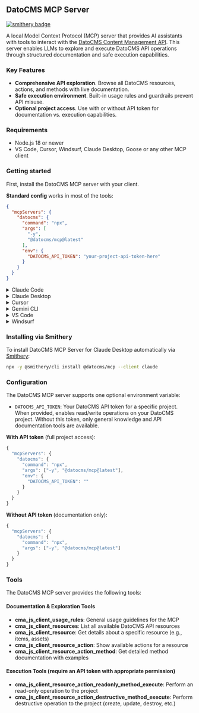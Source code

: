## DatoCMS MCP Server

[![smithery badge](https://smithery.ai/badge/@datocms/mcp)](https://smithery.ai/server/@datocms/mcp)

A local Model Context Protocol (MCP) server that provides AI assistants with tools to interact with the [DatoCMS Content Management API](https://www.datocms.com/docs/content-management-api). This server enables LLMs to explore and execute DatoCMS API operations through structured documentation and safe execution capabilities.

### Key Features

- **Comprehensive API exploration**. Browse all DatoCMS resources, actions, and methods with live documentation.
- **Safe execution environment**. Built-in usage rules and guardrails prevent API misuse.
- **Optional project access**. Use with or without API token for documentation vs. execution capabilities.

### Requirements
- Node.js 18 or newer
- VS Code, Cursor, Windsurf, Claude Desktop, Goose or any other MCP client

### Getting started

First, install the DatoCMS MCP server with your client.

**Standard config** works in most of the tools:

```json
{
  "mcpServers": {
    "datocms": {
      "command": "npx",
      "args": [
        "-y",
        "@datocms/mcp@latest"
      ],
      "env": {
        "DATOCMS_API_TOKEN": "your-project-api-token-here"
      }
    }
  }
}
```

<details>
<summary>Claude Code</summary>

Use the Claude Code CLI to add the DatoCMS MCP server:

```bash
claude mcp add datocms npx @datocms/mcp@latest -e DATOCMS_API_TOKEN=your-project-api-token-here
```
</details>

<details>
<summary>Claude Desktop</summary>

Follow the MCP install [guide](https://modelcontextprotocol.io/quickstart/user), use the standard config above.

</details>

<details>
<summary>Cursor</summary>

#### Click the button to install:

[![Install MCP Server](https://cursor.com/deeplink/mcp-install-dark.svg)](cursor://anysphere.cursor-deeplink/mcp/install?name=datocms&config=eyJjb21tYW5kIjoibnB4IC15IEBkYXRvY21zL21jcEBsYXRlc3QiLCJlbnYiOnsiREFUT0NNU19BUElfVE9LRU4iOiIifX0%3D)

#### Or install manually:

Go to `Cursor Settings` -> `MCP` -> `Add new MCP Server`, then paste the following:

```json
{
  "mcpServers": {
    "datocms": {
      "command": "npx -y @datocms/mcp@latest",
      "env": {
        "DATOCMS_API_TOKEN": ""
      }
    }
  }
}
```
</details>

<details>
<summary>Gemini CLI</summary>

Follow the MCP install [guide](https://github.com/google-gemini/gemini-cli/blob/main/docs/tools/mcp-server.md#configure-the-mcp-server-in-settingsjson), use the standard config above.

</details>

<details>
<summary>VS Code</summary>

#### Click the button to install:

[<img src="https://img.shields.io/badge/VS_Code-VS_Code?style=flat-square&label=Install%20Server&color=0098FF" alt="Install in VS Code">](https://insiders.vscode.dev/redirect?url=vscode%3Amcp%2Finstall%3F%257B%2522name%2522%253A%2522datocms%2522%252C%2522command%2522%253A%2522npx%2522%252C%2522args%2522%253A%255B%2522%2540datocms%252Fmcp%2540latest%2522%255D%257D)

#### Or install manually:

Follow the MCP install [guide](https://code.visualstudio.com/docs/copilot/chat/mcp-servers#_add-an-mcp-server), use the standard config above. You can also install the DatoCMS MCP server using the VS Code CLI:

```bash
# For VS Code
code --add-mcp '{"name":"datocms","command":"npx","args":["-y", "@datocms/mcp@latest"], "env": {"DATOCMS_API_TOKEN": ""}}'
```

After installation, the DatoCMS MCP server will be available for use with your GitHub Copilot agent in VS Code.
</details>

<details>
<summary>Windsurf</summary>

Follow Windsurf MCP [documentation](https://docs.windsurf.com/windsurf/cascade/mcp). Use the standard config above.

</details>

### Installing via Smithery

To install DatoCMS MCP Server for Claude Desktop automatically via [Smithery](https://smithery.ai/server/@datocms/mcp):

```bash
npx -y @smithery/cli install @datocms/mcp --client claude
```

### Configuration

The DatoCMS MCP server supports one optional environment variable:

- `DATOCMS_API_TOKEN`: Your DatoCMS API token for a specific project. When provided, enables read/write operations on your DatoCMS project. Without this token, only general knowledge and API documentation tools are available.

**With API token** (full project access):
```js
{
  "mcpServers": {
    "datocms": {
      "command": "npx",
      "args": ["-y", "@datocms/mcp@latest"],
      "env": {
        "DATOCMS_API_TOKEN": ""
      }
    }
  }
}
```

**Without API token** (documentation only):
```js
{
  "mcpServers": {
    "datocms": {
      "command": "npx",
      "args": ["-y", "@datocms/mcp@latest"]
    }
  }
}
```

### Tools

The DatoCMS MCP server provides the following tools:

#### Documentation & Exploration Tools

- **cma_js_client_usage_rules**: General usage guidelines for the MCP
- **cma_js_client_resources**: List all available DatoCMS API resources
- **cma_js_client_resource**: Get details about a specific resource (e.g., items, assets)
- **cma_js_client_resource_action**: Show available actions for a resource
- **cma_js_client_resource_action_method**: Get detailed method documentation with examples

#### Execution Tools (require an API token with appropriate permission)

- **cma_js_client_resource_action_readonly_method_execute**: Perform an read-only operation to the project
- **cma_js_client_resource_action_destructive_method_execute**: Perform destructive operation to the project (create, update, destroy, etc.)